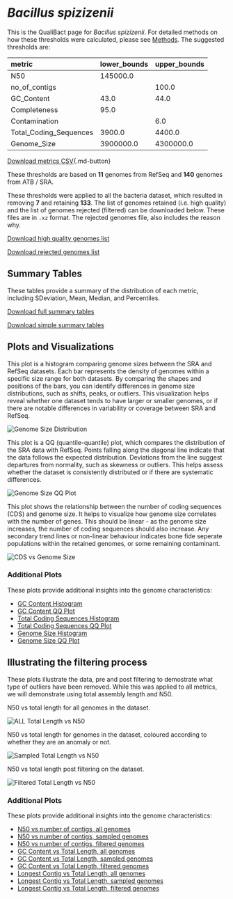 # *Bacillus spizizenii*

This is the QualiBact page for *Bacillus spizizenii*. For detailed methods on how these thresholds were calculated, please see [Methods](../../methods.md).
The suggested thresholds are: 

| metric                 | lower_bounds   | upper_bounds   |
|:-----------------------|:---------------|:---------------|
| N50                    | 145000.0       |                |
| no_of_contigs          |                | 100.0          |
| GC_Content             | 43.0           | 44.0           |
| Completeness           | 95.0           |                |
| Contamination          |                | 6.0            |
| Total_Coding_Sequences | 3900.0         | 4400.0         |
| Genome_Size            | 3900000.0      | 4300000.0      |

[Download metrics CSV](Bacillus_spizizenii_metrics.csv){.md-button}


These thresholds are based on **11** genomes from RefSeq and **140** genomes from ATB / SRA.

These thresholds were applied to all the bacteria dataset, which resulted in removing **7** and retaining **133**.
The list of genomes retained (i.e. high quality) and the list of genomes rejected (filtered) can be downloaded below. These files are in `.xz` format. The rejected genomes file, also includes the reason why.

[Download high quality genomes list](Bacillus_spizizenii_high_quality_genomes.csv.xz)


[Download rejected genomes list](Bacillus_spizizenii_filtered_out_genomes.csv.xz)



## Summary Tables
These tables provide a summary of the distribution of each metric, including SDeviation, Mean, Median, and Percentiles.

[Download full summary tables](summary.csv)

[Download simple summary tables](selected_summary.csv)

## Plots and Visualizations

This plot is a histogram comparing genome sizes between the SRA and RefSeq datasets. Each bar represents the density of genomes within a specific size range for both datasets. By comparing the shapes and positions of the bars, you can identify differences in genome size distributions, such as shifts, peaks, or outliers. This visualization helps reveal whether one dataset tends to have larger or smaller genomes, or if there are notable differences in variability or coverage between SRA and RefSeq.

![Genome Size Distribution](Genome_Size_refseq_histogram_kde.png)

This plot is a QQ (quantile-quantile) plot, which compares the distribution of the SRA data with RefSeq. Points falling along the diagonal line indicate that the data follows the expected distribution. Deviations from the line suggest departures from normality, such as skewness or outliers. This helps assess whether the dataset is consistently distributed or if there are systematic differences.

![Genome Size QQ Plot](Genome_Size_refseq_qqplot.png)

This plot shows the relationship between the number of coding sequences (CDS) and genome size. It helps to visualize how genome size correlates with the number of genes. This should be linear - as the genome size increases, the number of coding sequences should also increase. Any secondary trend lines or non-linear behaviour indicates bone fide seperate populations within the retained genomes, or some remaining contaminant. 

![CDS vs Genome Size](Bacillus_spizizenii_CDS_vs_Genome_Size.png)

### Additional Plots

These plots provide additional insights into the genome characteristics:

- [GC Content Histogram](GC_Content_refseq_histogram_kde.png)
- [GC Content QQ Plot](GC_Content_refseq_qqplot.png)
- [Total Coding Sequences Histogram](Total_Coding_Sequences_refseq_histogram_kde.png)
- [Total Coding Sequences QQ Plot](Total_Coding_Sequences_refseq_qqplot.png)
- [Genome Size Histogram](Genome_Size_refseq_histogram_kde.png)
- [Genome Size QQ Plot](Genome_Size_refseq_qqplot.png)
## Illustrating the filtering process
These plots illustrate the data, pre and post filtering to demostrate what type of outliers have been removed. While this was applied to all metrics, we will demonstrate using total assembly length and N50.

N50 vs total length for all genomes in the dataset.

![ALL Total Length vs N50](Bacillus_spizizenii_all_total_length_N50.png)

N50 vs total length for genomes in the dataset, coloured according to whether they are an anomaly or not.

![Sampled Total Length vs N50](Bacillus_spizizenii_sample_total_length_N50.png)

N50 vs total length post filtering on the dataset.

![Filtered Total Length vs N50](Bacillus_spizizenii_filt_total_length_N50.png)

### Additional Plots

These plots provide additional insights into the genome characteristics:

- [N50 vs number of contigs, all genomes](Bacillus_spizizenii_all_N50_number.png)
- [N50 vs number of contigs, sampled genomes](Bacillus_spizizenii_sample_N50_number.png)
- [N50 vs number of contigs, filtered genomes](Bacillus_spizizenii_filt_N50_number.png)
- [GC Content vs Total Length, all genomes](Bacillus_spizizenii_all_total_length_GC_Content.png)
- [GC Content vs Total Length, sampled genomes](Bacillus_spizizenii_sample_total_length_GC_Content.png)
- [GC Content vs Total Length, filtered genomes](Bacillus_spizizenii_filt_total_length_GC_Content.png)
- [Longest Contig vs Total Length, all genomes](Bacillus_spizizenii_all_total_length_longest.png)
- [Longest Contig vs Total Length, sampled genomes](Bacillus_spizizenii_sample_total_length_longest.png)
- [Longest Contig vs Total Length, filtered genomes](Bacillus_spizizenii_filt_total_length_longest.png)
